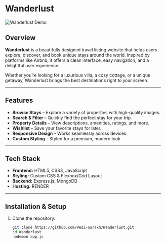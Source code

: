 # Wanderlust

![Wanderlust Demo](demo.gif) <!-- Replace 'demo.gif' with your actual GIF file name -->

## Overview
**Wanderlust** is a beautifully designed travel listing website that helps users explore, discover, and book unique stays around the world. Inspired by platforms like Airbnb, it offers a clean interface, easy navigation, and a delightful user experience.

Whether you’re looking for a luxurious villa, a cozy cottage, or a unique getaway, Wanderlust brings the best destinations right to your screen.

---

##  Features
-  **Browse Stays** – Explore a variety of properties with high-quality images.
-  **Search & Filter** – Quickly find the perfect stay for your trip.
-  **Property Details** – View descriptions, amenities, ratings, and more.
-  **Wishlist** – Save your favorite stays for later.
-  **Responsive Design** – Works seamlessly across devices.
-  **Custom Styling** – Styled for a premium, modern look.

---

##  Tech Stack
- **Frontend:** HTML5, CSS3, JavaScript
- **Styling:** Custom CSS & Flexbox/Grid Layout
- **Backend:**  Express.js, MongoDB
- **Hosting:** RENDER

---

##  Installation & Setup
1. Clone the repository:
   ```bash
   git clone https://github.com/Vedi-Gorakh/Wanderlust.git
   cd Wanderlust
   nodemon app.js

